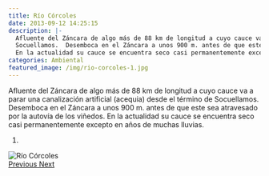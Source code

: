 ```yaml
---
title: Río Córcoles
date: 2013-09-12 14:25:15
description: |-
  Afluente del Záncara de algo más de 88 km de longitud a cuyo cauce va a parar una canalización artificial (acequia) desde el término de
  Socuellamos.  Desemboca en el Záncara a unos 900 m. antes de que este sea atravesado por la autovía de los viñedos.
  En la actualidad su cauce se encuentra seco casi permanentemente excepto en años de muchas lluvias.
categories: Ambiental
featured_image: /img/rio-corcoles-1.jpg
---
```



Afluente del Záncara de algo más de 88 km de longitud a cuyo cauce va a parar una canalización artificial (acequia) desde el término de
Socuellamos.  Desemboca en el Záncara a unos 900 m. antes de que este sea atravesado por la autovía de los viñedos.
En la actualidad su cauce se encuentra seco casi permanentemente excepto en años de muchas lluvias.

<div id="myCarousel" class="carousel slide" df-ride="carousel">
  <!-- Indicators -->
  <ol class="carousel-indicators">
    <li df-target="#myCarousel" df-slide-to="0" class="active"></li>
  </ol>
  <!-- Wrapper for slides -->
  <div class="carousel-inner" role="listbox">
    <div class="item active">
      <img src="/img/rio-corcoles-1.jpg" alt="Río Córcoles">
    </div>
  <!-- Left and right controls -->
  <a class="left carousel-control" href="#myCarousel" role="button" df-slide="prev">
    <span class="glyphicon glyphicon-chevron-left" aria-hidden="true"></span>
    <span class="sr-only">Previous</span>
  </a>
  <a class="right carousel-control" href="#myCarousel" role="button" df-slide="next">
    <span class="glyphicon glyphicon-chevron-right" aria-hidden="true"></span>
    <span class="sr-only">Next</span>
  </a>
</div>
